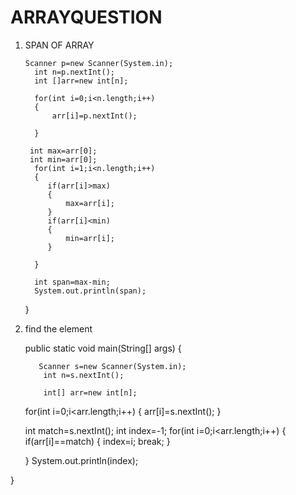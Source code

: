# ARRAYQUESTION

1. SPAN OF ARRAY 


       Scanner p=new Scanner(System.in);
         int n=p.nextInt();
         int []arr=new int[n];
         
         for(int i=0;i<n.length;i++)
         {
             arr[i]=p.nextInt();
             
         }
        
        int max=arr[0];
        int min=arr[0];
         for(int i=1;i<n.length;i++)
         {
            if(arr[i]>max)
            {
                max=arr[i];
            }
            if(arr[i]<min)
            {
                min=arr[i];
            }
            
         }
         
         int span=max-min;
         System.out.println(span);
     }
     
2. find the element 
     
     public static void main(String[] args) 
     {
     
          Scanner s=new Scanner(System.in);
           int n=s.nextInt();
      
           int[] arr=new int[n];
      
      for(int i=0;i<arr.length;i++)
      {
        arr[i]=s.nextInt();
      }
      
     
      int match=s.nextInt();
      int index=-1;
      for(int i=0;i<arr.length;i++)
      {
        if(arr[i]==match)
        {
          index=i;
          break;
        }
        
      }
      System.out.println(index);
      
  }
